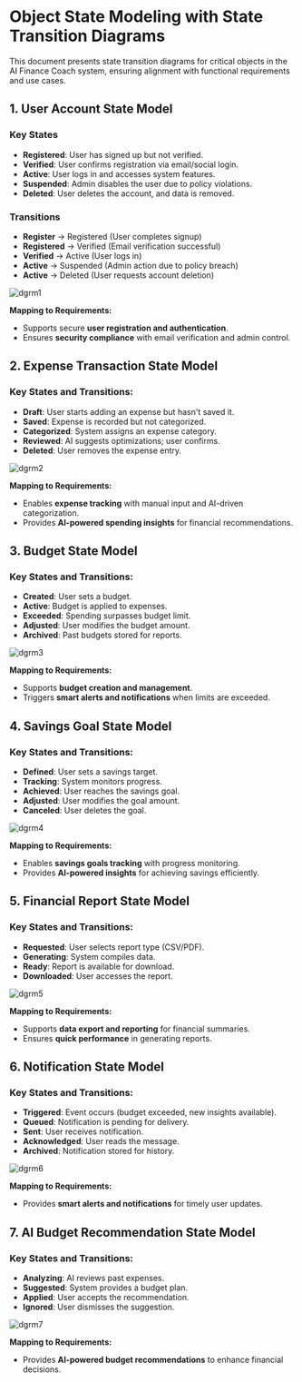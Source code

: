 # Object State Modeling with State Transition Diagrams

This document presents state transition diagrams for critical objects in the AI Finance Coach system, ensuring alignment with functional requirements and use cases.

## 1. User Account State Model

### Key States 
- **Registered**: User has signed up but not verified.
- **Verified**: User confirms registration via email/social login.
- **Active**: User logs in and accesses system features.
- **Suspended**: Admin disables the user due to policy violations.
- **Deleted**: User deletes the account, and data is removed.
### Transitions
- **Register** → Registered (User completes signup)
- **Registered** → Verified (Email verification successful)
- **Verified** → Active (User logs in)
- **Active** → Suspended (Admin action due to policy breach)
- **Active** → Deleted (User requests account deletion)

![dgrm1](https://github.com/user-attachments/assets/6960d851-96c1-410c-ac30-0be2002f9379)

**Mapping to Requirements:**
- Supports secure **user registration and authentication**.
- Ensures **security compliance** with email verification and admin control.

## 2. Expense Transaction State Model

### Key States and Transitions:
- **Draft**: User starts adding an expense but hasn't saved it.
- **Saved**: Expense is recorded but not categorized.
- **Categorized**: System assigns an expense category.
- **Reviewed**: AI suggests optimizations; user confirms.
- **Deleted**: User removes the expense entry.

![dgrm2](https://github.com/user-attachments/assets/23391c08-8064-42fc-9209-d65ec31e73d9)


**Mapping to Requirements:**
- Enables **expense tracking** with manual input and AI-driven categorization.
- Provides **AI-powered spending insights** for financial recommendations.

## 3. Budget State Model

### Key States and Transitions:
- **Created**: User sets a budget.
- **Active**: Budget is applied to expenses.
- **Exceeded**: Spending surpasses budget limit.
- **Adjusted**: User modifies the budget amount.
- **Archived**: Past budgets stored for reports.


![dgrm3](https://github.com/user-attachments/assets/94e002a2-2ed5-46b4-befd-d5e394603221)

**Mapping to Requirements:**
- Supports **budget creation and management**.
- Triggers **smart alerts and notifications** when limits are exceeded.

## 4. Savings Goal State Model

### Key States and Transitions:
- **Defined**: User sets a savings target.
- **Tracking**: System monitors progress.
- **Achieved**: User reaches the savings goal.
- **Adjusted**: User modifies the goal amount.
- **Canceled**: User deletes the goal.

![dgrm4](https://github.com/user-attachments/assets/d1980791-2afc-4e1f-9133-c14275465261)


**Mapping to Requirements:**
- Enables **savings goals tracking** with progress monitoring.
- Provides **AI-powered insights** for achieving savings efficiently.

## 5. Financial Report State Model

### Key States and Transitions:
- **Requested**: User selects report type (CSV/PDF).
- **Generating**: System compiles data.
- **Ready**: Report is available for download.
- **Downloaded**: User accesses the report.

![dgrm5](https://github.com/user-attachments/assets/3b8d55a8-61d6-4d48-9c95-8bdf79714dd0)


**Mapping to Requirements:**
- Supports **data export and reporting** for financial summaries.
- Ensures **quick performance** in generating reports.

## 6. Notification State Model

### Key States and Transitions:
- **Triggered**: Event occurs (budget exceeded, new insights available).
- **Queued**: Notification is pending for delivery.
- **Sent**: User receives notification.
- **Acknowledged**: User reads the message.
- **Archived**: Notification stored for history.

![dgrm6](https://github.com/user-attachments/assets/c02a62b6-3429-432b-8f74-ce17fb3144bc)


**Mapping to Requirements:**
- Provides **smart alerts and notifications** for timely user updates.

## 7. AI Budget Recommendation State Model

### Key States and Transitions:
- **Analyzing**: AI reviews past expenses.
- **Suggested**: System provides a budget plan.
- **Applied**: User accepts the recommendation.
- **Ignored**: User dismisses the suggestion.

![dgrm7](https://github.com/user-attachments/assets/5658f30a-45e6-4b01-bb82-e76d6ed629d5)

**Mapping to Requirements:**
- Provides **AI-powered budget recommendations** to enhance financial decisions.


